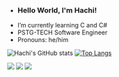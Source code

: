 - ###  Hello World, I'm Hachi!
-  I’m currently learning C and C#
-  PSTG-TECH Software Engineer
-  Pronouns: he/him

![Hachi's GitHub stats](https://github-readme-stats.vercel.app/api?username=hachlil&show_icons=true&theme=dracula&bgcolor=transparent)
[![Top Langs](https://github-readme-stats.vercel.app/api/top-langs/?username=hachlil&theme=dracula)](https://github.com/hachlil/github-readme-stats)

<div> 
  <a href="https://instagram.com/yuri_ssan" target="_blank"><img src="https://img.shields.io/badge/-Instagram-%23E4405F?style=for-the-badge&logo=instagram&logoColor=white" target="_blank"></a>
 <a href="https://discord.gg/gQn5tVZAYu" target="_blank"><img src="https://img.shields.io/badge/Discord-7289DA?style=for-the-badge&logo=discord&logoColor=white" target="_blank"></a> 
  <a href = "mailto:yuridomingues.contato@gmail.com"><img src="https://img.shields.io/badge/-Gmail-%23333?style=for-the-badge&logo=gmail&logoColor=white" target="_blank"></a>  
</div>


